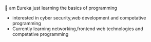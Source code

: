 👋 am Eureka just learning the basics of programming

- interested in cyber security,web development and competative programming
- Currently learning networking,frontend web technologies and competative programming
  
  

